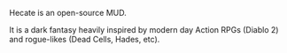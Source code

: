 Hecate is an open-source MUD. 

It is a dark fantasy heavily inspired by modern day Action RPGs (Diablo 2) and rogue-likes (Dead Cells, Hades, etc).
